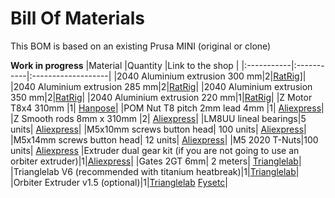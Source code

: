 # Bill Of Materials 

This BOM is based on an existing Prusa MINI (original or clone)

**Work in progress**
|Material   |Quantity   |Link to the shop   |
|:-----------|:-----------|:-------------------|
|2040 Aluminium extrusion 300 mm|2|[RatRig](https://www.ratrig.com/)]|
|2040 Aluminium extrusion 285 mm|2|[RatRig](https://www.ratrig.com/)|
|2040 Aluminium extrusion 350 mm|2|[RatRig](https://www.ratrig.com/)|
|2040 Aluminium extrusion 220 mm|1|[RatRig](https://www.ratrig.com/)|
|Z Motor T8x4 310mm |1| [Hanpose](https://es.aliexpress.com/item/32958631997.html?gatewayAdapt=glo2esp&spm=a2g0o.order_list.0.0.17f6194d4a26HB)|
|POM Nut T8 pitch 2mm lead 4mm |1| [Aliexpress](https://es.aliexpress.com/item/33018853818.html?gatewayAdapt=glo2esp&spm=a2g0o.order_list.0.0.53e6194dGc4egp)|
|Z Smooth rods 8mm x 310mm |2| [Aliexpress](https://es.aliexpress.com/item/32883323470.html?gatewayAdapt=glo2esp&spm=a2g0o.order_list.0.0.17f6194d4a26HB)|
|LM8UU lineal bearings|5 units| [Aliexpress](https://es.aliexpress.com/item/32815449673.html?gatewayAdapt=glo2esp&spm=a2g0o.order_list.0.0.17f6194d4a26HB)|
|M5x10mm screws button head| 100 units| [Aliexpress](https://es.aliexpress.com/item/32967225441.html?pdp_ext_f=%7B%22sku_id%22%3A%2212000015921238834%22%2C%22ship_from%22%3A%22%22%7D&gps-id=pcStoreJustForYou&scm=1007.23125.137358.0&scm_id=1007.23125.137358.0&scm-url=1007.23125.137358.0&pvid=b38d9296-ec58-4c80-bcab-38e2ffde9964&spm=a2g0o.store_pc_home.smartJustForYou_477068317.8&gatewayAdapt=glo2esp)|
|M5x14mm screws button head| 12 units| [Aliexpress](https://es.aliexpress.com/item/32967225441.html?pdp_ext_f=%7B%22sku_id%22%3A%2212000015921238834%22%2C%22ship_from%22%3A%22%22%7D&gps-id=pcStoreJustForYou&scm=1007.23125.137358.0&scm_id=1007.23125.137358.0&scm-url=1007.23125.137358.0&pvid=b38d9296-ec58-4c80-bcab-38e2ffde9964&spm=a2g0o.store_pc_home.smartJustForYou_477068317.8&gatewayAdapt=glo2esp)|
|M5 2020 T-Nuts|100 units| [Aliexpress](https://es.aliexpress.com/item/4000293743251.html?gatewayAdapt=glo2esp&spm=a2g0o.order_list.0.0.53e6194dGc4egp)
|Extruder dual gear kit (if you are not going to use an orbiter extruder)|1|[Aliexpress](https://es.aliexpress.com/item/1005003431651372.html?gatewayAdapt=glo2esp&pdp_ext_f=%7B%22sku_id%22:%2212000025760874879%22,%22ship_from%22:%22%22%7D&gps-id=pcStoreJustForYou&scm=1007.23125.137358.0&scm_id=1007.23125.137358.0&scm-url=1007.23125.137358.0&pvid=1eb42c33-ec46-4bbb-8b0a-14f73504f659&spm=a2g0o.store_pc_home.smartJustForYou_2002152527706.0)|
|Gates 2GT 6mm| 2 meters| [Trianglelab](https://es.aliexpress.com/item/32853559638.html?spm=a2g0o.productlist.0.0.3f3970c8bYpR8G&algo_pvid=a4ff3426-4c78-4ea0-ba96-c686a7ff4ea7&algo_exp_id=a4ff3426-4c78-4ea0-ba96-c686a7ff4ea7-6&pdp_ext_f=%7B%22sku_id%22%3A%2212000025393813283%22%7D&pdp_pi=-1%3B6.78%3B-1%3B4.28%40salePrice%3BEUR%3Bsearch-mainSearch)|
|Trianglelab V6 (recommended with titanium heatbreak)|1|[Trianglelab](https://es.aliexpress.com/item/32970283347.html?gatewayAdapt=glo2esp&spm=a2g0o.detail.1000060.3.74443c10SpgJEZ&gps-id=pcDetailBottomMoreThisSeller&scm=1007.13339.274681.0&scm_id=1007.13339.274681.0&scm-url=1007.13339.274681.0&pvid=0d3a77f6-afdf-4f99-a4e1-7b9f99002397&_t=gps-id:pcDetailBottomMoreThisSeller,scm-url:1007.13339.274681.0,pvid:0d3a77f6-afdf-4f99-a4e1-7b9f99002397,tpp_buckets:668%232846%238113%231998&pdp_ext_f=%257B%2522sku_id%2522%253A%252266791820104%2522%252C%2522sceneId%2522%253A%25223339%2522%257D&pdp_pi=-1%253B16.3%253B-1%253B-1%2540salePrice%253BEUR%253Brecommend-recommend)|
|Orbiter Extruder v1.5 (optional)|1|[Trianglelab](https://es.aliexpress.com/item/1005002029267359.html?gatewayAdapt=glo2esp&spm=a2g0o.detail.1000060.3.725d653blEu9tN&gps-id=pcDetailBottomMoreThisSeller&scm=1007.13339.274681.0&scm_id=1007.13339.274681.0&scm-url=1007.13339.274681.0&pvid=dea81a9a-20fb-48ad-8ad3-04edfdc25132&_t=gps-id:pcDetailBottomMoreThisSeller,scm-url:1007.13339.274681.0,pvid:dea81a9a-20fb-48ad-8ad3-04edfdc25132,tpp_buckets:668%232846%238113%231998&pdp_ext_f=%257B%2522sku_id%2522%253A%252212000027577231154%2522%252C%2522sceneId%2522%253A%25223339%2522%257D&pdp_pi=-1%253B36.09%253B-1%253B-1%2540salePrice%253BEUR%253Brecommend-recommend) [Fysetc](https://es.aliexpress.com/item/1005001798573466.html?spm=a2g0o.productlist.0.0.23a511daQybn9G&algo_pvid=6f7dffde-41fe-49bf-88e7-c30ff3bdc009&algo_exp_id=6f7dffde-41fe-49bf-88e7-c30ff3bdc009-1&pdp_ext_f=%7B%22sku_id%22%3A%2212000022088365579%22%7D&pdp_pi=-1%3B39.91%3B-1%3B-1%40salePrice%3BEUR%3Bsearch-mainSearch)|
